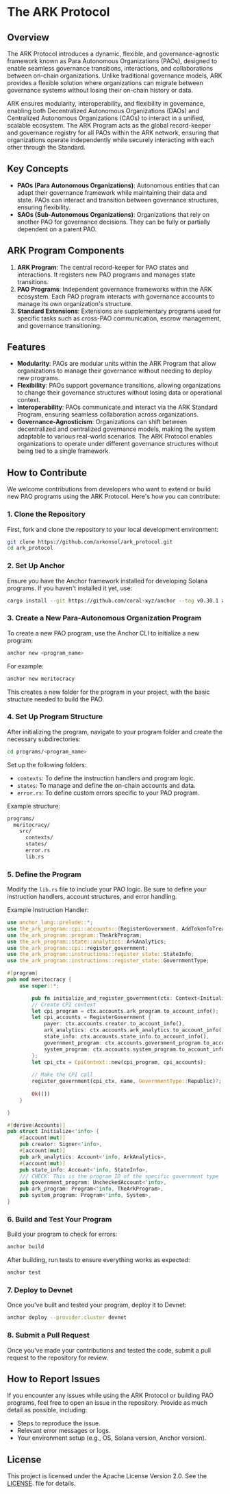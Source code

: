 # The ARK Protocol

## Overview

The ARK Protocol introduces a dynamic, flexible, and governance-agnostic framework known as Para Autonomous Organizations (PAOs), designed to enable seamless governance transitions, interactions, and collaborations between on-chain organizations. Unlike traditional governance models, ARK provides a flexible solution where organizations can migrate between governance systems without losing their on-chain history or data.

ARK ensures modularity, interoperability, and flexibility in governance, enabling both Decentralized Autonomous Organizations (DAOs) and Centralized Autonomous Organizations (CAOs) to interact in a unified, scalable ecosystem. The ARK Program acts as the global record-keeper and governance registry for all PAOs within the ARK network, ensuring that organizations operate independently while securely interacting with each other through the Standard.

## Key Concepts

- **PAOs (Para Autonomous Organizations)**: Autonomous entities that can adapt their governance framework while maintaining their data and state. PAOs can interact and transition between governance structures, ensuring flexibility.
- **SAOs (Sub-Autonomous Organizations)**: Organizations that rely on another PAO for governance decisions. They can be fully or partially dependent on a parent PAO.

## ARK Program Components

1. **ARK Program**: The central record-keeper for PAO states and interactions. It registers new PAO programs and manages state transitions.
2. **PAO Programs**: Independent governance frameworks within the ARK ecosystem. Each PAO program interacts with governance accounts to manage its own organization's structure.
3. **Standard Extensions**: Extensions are supplementary programs used for specific tasks such as cross-PAO communication, escrow management, and governance transitioning.

## Features

- **Modularity**: PAOs are modular units within the ARK Program that allow organizations to manage their governance without needing to deploy new programs.
- **Flexibility**: PAOs support governance transitions, allowing organizations to change their governance structures without losing data or operational context.
- **Interoperability**: PAOs communicate and interact via the ARK Standard Program, ensuring seamless collaboration across organizations.
- **Governance-Agnosticism**: Organizations can shift between decentralized and centralized governance models, making the system adaptable to various real-world scenarios. The ARK Protocol enables organizations to operate under different governance structures without being tied to a single framework.

## How to Contribute

We welcome contributions from developers who want to extend or build new PAO programs using the ARK Protocol. Here's how you can contribute:

### 1. Clone the Repository

First, fork and clone the repository to your local development environment:

```bash
git clone https://github.com/arkonsol/ark_protocol.git
cd ark_protocol
```

### 2. Set Up Anchor

Ensure you have the Anchor framework installed for developing Solana programs. If you haven't installed it yet, use:

```bash
cargo install --git https://github.com/coral-xyz/anchor --tag v0.30.1 anchor-cli --locked
```

### 3. Create a New Para-Autonomous Organization Program

To create a new PAO program, use the Anchor CLI to initialize a new program:

```bash
anchor new <program_name>
```

For example:

```bash
anchor new meritocracy
```

This creates a new folder for the program in your project, with the basic structure needed to build the PAO.

### 4. Set Up Program Structure

After initializing the program, navigate to your program folder and create the necessary subdirectories:

```bash
cd programs/<program_name>
```

Set up the following folders:

- `contexts`: To define the instruction handlers and program logic.
- `states`: To manage and define the on-chain accounts and data.
- `error.rs`: To define custom errors specific to your PAO program.

Example structure:

```bash
programs/
  meritocracy/
    src/
      contexts/
      states/
      error.rs
      lib.rs
```

### 5. Define the Program

Modify the `lib.rs` file to include your PAO logic. Be sure to define your instruction handlers, account structures, and error handling.

Example Instruction Handler:

```rust
use anchor_lang::prelude::*;
use the_ark_program::cpi::accounts::{RegisterGovernment, AddTokenToTreasury, CreateTreasury};
use the_ark_program::program::TheArkProgram;
use the_ark_program::state::analytics::ArkAnalytics;
use the_ark_program::cpi::register_government;
use the_ark_program::instructions::register_state::StateInfo;
use the_ark_program::instructions::register_state::GovernmentType;

#[program]
pub mod meritocracy {
    use super::*;

        pub fn initialize_and_register_government(ctx: Context<Initialize>, name: String) -> Result<()> {
        // Create CPI context
        let cpi_program = ctx.accounts.ark_program.to_account_info();
        let cpi_accounts = RegisterGovernment {
            payer: ctx.accounts.creator.to_account_info(),
            ark_analytics: ctx.accounts.ark_analytics.to_account_info(),
            state_info: ctx.accounts.state_info.to_account_info(),
            government_program: ctx.accounts.government_program.to_account_info(),
            system_program: ctx.accounts.system_program.to_account_info(),
        };
        let cpi_ctx = CpiContext::new(cpi_program, cpi_accounts);
        
        // Make the CPI call
        register_government(cpi_ctx, name, GovernmentType::Republic)?;
    
        Ok(())
    }

}

#[derive(Accounts)]
pub struct Initialize<'info> {
    #[account(mut)]
    pub creator: Signer<'info>,
    #[account(mut)]
    pub ark_analytics: Account<'info, ArkAnalytics>,
    #[account(mut)]
    pub state_info: Account<'info, StateInfo>,
    /// CHECK: This is the program ID of the specific government type
    pub government_program: UncheckedAccount<'info>,
    pub ark_program: Program<'info, TheArkProgram>,
    pub system_program: Program<'info, System>,
}
```

### 6. Build and Test Your Program

Build your program to check for errors:

```bash
anchor build
```

After building, run tests to ensure everything works as expected:

```bash
anchor test
```

### 7. Deploy to Devnet

Once you've built and tested your program, deploy it to Devnet:

```bash
anchor deploy --provider.cluster devnet
```

### 8. Submit a Pull Request

Once you've made your contributions and tested the code, submit a pull request to the repository for review.

## How to Report Issues

If you encounter any issues while using the ARK Protocol or building PAO programs, feel free to open an issue in the repository. Provide as much detail as possible, including:

- Steps to reproduce the issue.
- Relevant error messages or logs.
- Your environment setup (e.g., OS, Solana version, Anchor version).

## License

This project is licensed under the Apache License Version 2.0. See the [LICENSE](./LICENSE). file for details.
